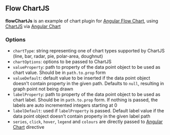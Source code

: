 ## Flow ChartJS
__flowChartJs__ is an example of chart plugin for [Angular Flow Chart](https://github.com/Sljux/angular-flow-chart), using [ChartJS](https://github.com/nnnick/Chart.js) via [Angular Chart](http://jtblin.github.io/angular-chart.js/)

### Options
- `chartType`: string representing one of chart types supported by ChartJS (line, bar, radar, pie, polar-area, doughnut)
- `chartOptions`: options to be passed to ChartJS
- `valueProperty`: path to property of the data point object to be used as chart value. Should be in `path.to.prop` form
- `valueDefault`: default value to be inserted if the data point object doesn't contain property in the given path. 
Defaults to `null`, resulting in graph point not being drawn 
- `labelProperty`: path to property of the data point object to be used as chart label. Should be in `path.to.prop` form.
If nothing is passed, the labels are auto incremented integers starting at 0
- `labelDefault`: used if `labelProperty` is passed. Default label value if the data point object doesn't contain property in the given label path
- `series`, `click`, `hover`, `legend` and `colours` are directly passed to [Angular Chart](http://jtblin.github.io/angular-chart.js/) directive

